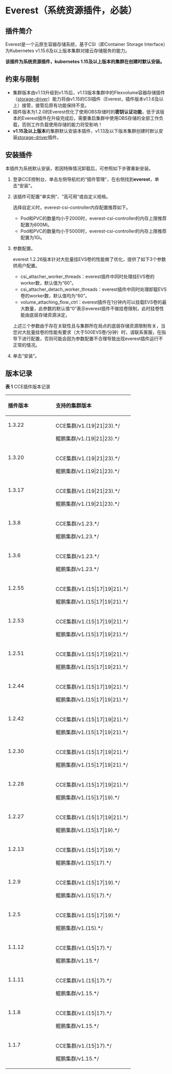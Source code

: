 # Everest（系统资源插件，必装）<a name="cce_10_0066"></a>

## 插件简介<a name="section25311744154917"></a>

Everest是一个云原生容器存储系统，基于CSI（即Container Storage Interface）为Kubernetes v1.15.6及以上版本集群对接云存储服务的能力。

**该插件为系统资源插件，kubernetes 1.15及以上版本的集群在创建时默认安装。**

## 约束与限制<a name="section202191122814"></a>

-   集群版本由v1.13升级到v1.15后，v1.13版本集群中的Flexvolume容器存储插件（[storage-driver](storage-driver（系统资源插件-必装）.md)）能力将由v1.15的CSI插件（Everest，插件版本v1.1.6及以上）接管，接管后原有功能保持不变。
-   插件版本为1.2.0的Everest优化了使用OBS存储时的**密钥认证功能**，低于该版本的Everest插件在升级完成后，需要重启集群中使用OBS存储的全部工作负载，否则工作负载使用存储的能力将受影响！
-   **v1.15及以上版本**的集群默认安装本插件，v1.13及以下版本集群创建时默认安装[storage-driver](storage-driver（系统资源插件-必装）.md)插件。

## 安装插件<a name="section168341157155317"></a>

本插件为系统默认安装，若因特殊情况卸载后，可参照如下步骤重新安装。

1.  登录CCE控制台，单击左侧导航栏的“插件管理“，在右侧找到**everest**，单击“安装“。
2.  该插件可配置“单实例“、“高可用“或自定义规格。

    选择自定义时，everest-csi-controller内存配置推荐如下。

    -   Pod和PVC的数量均小于2000时，everest-csi-controller的内存上限推荐配置为600Mi。
    -   Pod和PVC的数量均小于5000时，everest-csi-controller的内存上限推荐配置为1Gi。

3.  参数配置。

    everest 1.2.26版本针对大批量挂EVS卷的性能做了优化，提供了如下3个参数供用户配置。

    -   csi\_attacher\_worker\_threads：everest插件中同时处理挂EVS卷的worker数，默认值为“60”。
    -   csi\_attacher\_detach\_worker\_threads：everest插件中同时处理卸载EVS卷的worker数，默认值均为“60”。
    -   volume\_attaching\_flow\_ctrl：everest插件在1分钟内可以挂载EVS卷的最大数量，此参数的默认值“0”表示everest插件不做挂卷限制，此时挂卷性能由底层存储资源决定。

    上述三个参数由于存在关联性且与集群所在局点的底层存储资源限制有关，当您对大批量挂卷的性能有要求（大于500EVS卷/分钟）时，请联系客服，在指导下进行配置，否则可能会因为参数配置不合理导致出现everest插件运行不正常的情况。

4.  单击“安装“。

## 版本记录<a name="section183121449435"></a>

**表 1**  CCE插件版本记录

<a name="table88489551792"></a>
<table><thead align="left"><tr id="row139251455994"><th class="cellrowborder" valign="top" width="38.13183564883239%" id="mcps1.2.3.1.1"><p id="p1969103105514"><a name="p1969103105514"></a><a name="p1969103105514"></a>插件版本</p>
</th>
<th class="cellrowborder" valign="top" width="61.8681643511676%" id="mcps1.2.3.1.2"><p id="p396917314551"><a name="p396917314551"></a><a name="p396917314551"></a>支持的集群版本</p>
</th>
</tr>
</thead>
<tbody><tr id="row8757710175517"><td class="cellrowborder" valign="top" width="38.13183564883239%" headers="mcps1.2.3.1.1 "><p id="p14518171518235"><a name="p14518171518235"></a><a name="p14518171518235"></a>1.3.22</p>
</td>
<td class="cellrowborder" valign="top" width="61.8681643511676%" headers="mcps1.2.3.1.2 "><p id="p16547175972612"><a name="p16547175972612"></a><a name="p16547175972612"></a>CCE集群/v1.(19|21|23).*/</p>
<p id="p6547185918263"><a name="p6547185918263"></a><a name="p6547185918263"></a>鲲鹏集群/v1.(19|21|23).*/</p>
</td>
</tr>
<tr id="row1292974112718"><td class="cellrowborder" valign="top" width="38.13183564883239%" headers="mcps1.2.3.1.1 "><p id="p58582050172713"><a name="p58582050172713"></a><a name="p58582050172713"></a>1.3.20</p>
</td>
<td class="cellrowborder" valign="top" width="61.8681643511676%" headers="mcps1.2.3.1.2 "><p id="p5858115052714"><a name="p5858115052714"></a><a name="p5858115052714"></a>CCE集群/v1.(19|21|23).*/</p>
<p id="p168589509270"><a name="p168589509270"></a><a name="p168589509270"></a>鲲鹏集群/v1.(19|21|23).*/</p>
</td>
</tr>
<tr id="row3926175518912"><td class="cellrowborder" valign="top" width="38.13183564883239%" headers="mcps1.2.3.1.1 "><p id="p175181515192310"><a name="p175181515192310"></a><a name="p175181515192310"></a>1.3.17</p>
</td>
<td class="cellrowborder" valign="top" width="61.8681643511676%" headers="mcps1.2.3.1.2 "><p id="p151812156236"><a name="p151812156236"></a><a name="p151812156236"></a>CCE集群/v1.(19|21|23).*/</p>
<p id="p17891162317272"><a name="p17891162317272"></a><a name="p17891162317272"></a>鲲鹏集群/v1.(19|21|23).*/</p>
</td>
</tr>
<tr id="row15926105520911"><td class="cellrowborder" valign="top" width="38.13183564883239%" headers="mcps1.2.3.1.1 "><p id="p25189151232"><a name="p25189151232"></a><a name="p25189151232"></a>1.3.8</p>
</td>
<td class="cellrowborder" valign="top" width="61.8681643511676%" headers="mcps1.2.3.1.2 "><p id="p13675151302820"><a name="p13675151302820"></a><a name="p13675151302820"></a>CCE集群/v1.23.*/</p>
<p id="p66751413162815"><a name="p66751413162815"></a><a name="p66751413162815"></a>鲲鹏集群/v1.23.*/</p>
</td>
</tr>
<tr id="row2035714120472"><td class="cellrowborder" valign="top" width="38.13183564883239%" headers="mcps1.2.3.1.1 "><p id="p11518151542319"><a name="p11518151542319"></a><a name="p11518151542319"></a>1.3.6</p>
</td>
<td class="cellrowborder" valign="top" width="61.8681643511676%" headers="mcps1.2.3.1.2 "><p id="p5920112320288"><a name="p5920112320288"></a><a name="p5920112320288"></a>CCE集群/v1.23.*/</p>
<p id="p11920162317280"><a name="p11920162317280"></a><a name="p11920162317280"></a>鲲鹏集群/v1.23.*/</p>
</td>
</tr>
<tr id="row58816436322"><td class="cellrowborder" valign="top" width="38.13183564883239%" headers="mcps1.2.3.1.1 "><p id="p1951881522318"><a name="p1951881522318"></a><a name="p1951881522318"></a>1.2.55</p>
</td>
<td class="cellrowborder" valign="top" width="61.8681643511676%" headers="mcps1.2.3.1.2 "><p id="p142694583710"><a name="p142694583710"></a><a name="p142694583710"></a>CCE集群/v1.(15|17|19|21).*/</p>
<p id="p126911513715"><a name="p126911513715"></a><a name="p126911513715"></a>鲲鹏集群/v1.(15|17|19|21).*/</p>
</td>
</tr>
<tr id="row75239215371"><td class="cellrowborder" valign="top" width="38.13183564883239%" headers="mcps1.2.3.1.1 "><p id="p552362110378"><a name="p552362110378"></a><a name="p552362110378"></a><span>1.2.53</span></p>
</td>
<td class="cellrowborder" valign="top" width="61.8681643511676%" headers="mcps1.2.3.1.2 "><p id="p4432102283720"><a name="p4432102283720"></a><a name="p4432102283720"></a>CCE集群/v1.(15|17|19|21).*/</p>
<p id="p84323224377"><a name="p84323224377"></a><a name="p84323224377"></a>鲲鹏集群/v1.(15|17|19|21).*/</p>
</td>
</tr>
<tr id="row440924363210"><td class="cellrowborder" valign="top" width="38.13183564883239%" headers="mcps1.2.3.1.1 "><p id="p185189157234"><a name="p185189157234"></a><a name="p185189157234"></a>1.2.51</p>
</td>
<td class="cellrowborder" valign="top" width="61.8681643511676%" headers="mcps1.2.3.1.2 "><p id="p17161114619371"><a name="p17161114619371"></a><a name="p17161114619371"></a>CCE集群/v1.(15|17|19|21).*/</p>
<p id="p1816124613378"><a name="p1816124613378"></a><a name="p1816124613378"></a>鲲鹏集群/v1.(15|17|19|21).*/</p>
</td>
</tr>
<tr id="row126511443153215"><td class="cellrowborder" valign="top" width="38.13183564883239%" headers="mcps1.2.3.1.1 "><p id="p105199157231"><a name="p105199157231"></a><a name="p105199157231"></a>1.2.44</p>
</td>
<td class="cellrowborder" valign="top" width="61.8681643511676%" headers="mcps1.2.3.1.2 "><p id="p19801226153819"><a name="p19801226153819"></a><a name="p19801226153819"></a>CCE集群/v1.(15|17|19|21).*/</p>
<p id="p29809262381"><a name="p29809262381"></a><a name="p29809262381"></a>鲲鹏集群/v1.(15|17|19|21).*/</p>
</td>
</tr>
<tr id="row396884320323"><td class="cellrowborder" valign="top" width="38.13183564883239%" headers="mcps1.2.3.1.1 "><p id="p3519151512312"><a name="p3519151512312"></a><a name="p3519151512312"></a>1.2.42</p>
</td>
<td class="cellrowborder" valign="top" width="61.8681643511676%" headers="mcps1.2.3.1.2 "><p id="p988204683816"><a name="p988204683816"></a><a name="p988204683816"></a>CCE集群/v1.(15|17|19|21).*/</p>
<p id="p7883465388"><a name="p7883465388"></a><a name="p7883465388"></a>鲲鹏集群/v1.(15|17|19|21).*/</p>
</td>
</tr>
<tr id="row6555510228"><td class="cellrowborder" valign="top" width="38.13183564883239%" headers="mcps1.2.3.1.1 "><p id="p051921552312"><a name="p051921552312"></a><a name="p051921552312"></a>1.2.30</p>
</td>
<td class="cellrowborder" valign="top" width="61.8681643511676%" headers="mcps1.2.3.1.2 "><p id="p5360141123914"><a name="p5360141123914"></a><a name="p5360141123914"></a>CCE集群/v1.(15|17|19|21).*/</p>
<p id="p123604193915"><a name="p123604193915"></a><a name="p123604193915"></a>鲲鹏集群/v1.(15|17|19|21).*/</p>
</td>
</tr>
<tr id="row1610155582219"><td class="cellrowborder" valign="top" width="38.13183564883239%" headers="mcps1.2.3.1.1 "><p id="p351918158233"><a name="p351918158233"></a><a name="p351918158233"></a>1.2.28</p>
</td>
<td class="cellrowborder" valign="top" width="61.8681643511676%" headers="mcps1.2.3.1.2 "><p id="p817811179395"><a name="p817811179395"></a><a name="p817811179395"></a>CCE集群/v1.(15|17|19|21).*/</p>
<p id="p6178151717395"><a name="p6178151717395"></a><a name="p6178151717395"></a>鲲鹏集群/v1.(15|17|19).*/</p>
</td>
</tr>
<tr id="row14491123418397"><td class="cellrowborder" valign="top" width="38.13183564883239%" headers="mcps1.2.3.1.1 "><p id="p1549223453911"><a name="p1549223453911"></a><a name="p1549223453911"></a><span>1.2.27</span></p>
</td>
<td class="cellrowborder" valign="top" width="61.8681643511676%" headers="mcps1.2.3.1.2 "><p id="p1933011432399"><a name="p1933011432399"></a><a name="p1933011432399"></a>CCE集群/v1.(15|17|19|21).*/</p>
<p id="p1133014343910"><a name="p1133014343910"></a><a name="p1133014343910"></a>鲲鹏集群/v1.(15|17|19).*/</p>
</td>
</tr>
<tr id="row118881558224"><td class="cellrowborder" valign="top" width="38.13183564883239%" headers="mcps1.2.3.1.1 "><p id="p251912157238"><a name="p251912157238"></a><a name="p251912157238"></a>1.2.13</p>
</td>
<td class="cellrowborder" valign="top" width="61.8681643511676%" headers="mcps1.2.3.1.2 "><p id="p128516475400"><a name="p128516475400"></a><a name="p128516475400"></a>CCE集群/v1.(15|17|19).*/</p>
<p id="p085947114019"><a name="p085947114019"></a><a name="p085947114019"></a>鲲鹏集群/v1.(15|17).*/</p>
</td>
</tr>
<tr id="row15399384411"><td class="cellrowborder" valign="top" width="38.13183564883239%" headers="mcps1.2.3.1.1 "><p id="p5399198174116"><a name="p5399198174116"></a><a name="p5399198174116"></a><span>1.2.9</span></p>
</td>
<td class="cellrowborder" valign="top" width="61.8681643511676%" headers="mcps1.2.3.1.2 "><p id="p19333141913419"><a name="p19333141913419"></a><a name="p19333141913419"></a>CCE集群/v1.(15|17|19).*/</p>
<p id="p5333419164111"><a name="p5333419164111"></a><a name="p5333419164111"></a>鲲鹏集群/v1.(15|17).*/</p>
</td>
</tr>
<tr id="row33611566226"><td class="cellrowborder" valign="top" width="38.13183564883239%" headers="mcps1.2.3.1.1 "><p id="p2519161572318"><a name="p2519161572318"></a><a name="p2519161572318"></a>1.2.5</p>
</td>
<td class="cellrowborder" valign="top" width="61.8681643511676%" headers="mcps1.2.3.1.2 "><p id="p63614210413"><a name="p63614210413"></a><a name="p63614210413"></a>CCE集群/v1.(15|17|19).*/</p>
<p id="p183684214416"><a name="p183684214416"></a><a name="p183684214416"></a>鲲鹏集群/v1.(15).*/</p>
</td>
</tr>
<tr id="row15250145714229"><td class="cellrowborder" valign="top" width="38.13183564883239%" headers="mcps1.2.3.1.1 "><p id="p12520111562318"><a name="p12520111562318"></a><a name="p12520111562318"></a>1.1.12</p>
</td>
<td class="cellrowborder" valign="top" width="61.8681643511676%" headers="mcps1.2.3.1.2 "><p id="p18871181512423"><a name="p18871181512423"></a><a name="p18871181512423"></a>CCE集群/v1.(15|17).*/</p>
<p id="p15871215174217"><a name="p15871215174217"></a><a name="p15871215174217"></a>鲲鹏集群/v1.15.*/</p>
</td>
</tr>
<tr id="row1588816118232"><td class="cellrowborder" valign="top" width="38.13183564883239%" headers="mcps1.2.3.1.1 "><p id="p152031515231"><a name="p152031515231"></a><a name="p152031515231"></a>1.1.11</p>
</td>
<td class="cellrowborder" valign="top" width="61.8681643511676%" headers="mcps1.2.3.1.2 "><p id="p10263103117420"><a name="p10263103117420"></a><a name="p10263103117420"></a>CCE集群/v1.(15|17).*/</p>
<p id="p026393154219"><a name="p026393154219"></a><a name="p026393154219"></a>鲲鹏集群/v1.15.*/</p>
</td>
</tr>
<tr id="row1025481315238"><td class="cellrowborder" valign="top" width="38.13183564883239%" headers="mcps1.2.3.1.1 "><p id="p18520715112312"><a name="p18520715112312"></a><a name="p18520715112312"></a>1.1.8</p>
</td>
<td class="cellrowborder" valign="top" width="61.8681643511676%" headers="mcps1.2.3.1.2 "><p id="p3661650134214"><a name="p3661650134214"></a><a name="p3661650134214"></a>CCE集群/v1.(15|17).*/</p>
<p id="p11661850164211"><a name="p11661850164211"></a><a name="p11661850164211"></a>鲲鹏集群/v1.15.*/</p>
</td>
</tr>
<tr id="row1182705994210"><td class="cellrowborder" valign="top" width="38.13183564883239%" headers="mcps1.2.3.1.1 "><p id="p97712711430"><a name="p97712711430"></a><a name="p97712711430"></a>1.1.7</p>
</td>
<td class="cellrowborder" valign="top" width="61.8681643511676%" headers="mcps1.2.3.1.2 "><p id="p18776784315"><a name="p18776784315"></a><a name="p18776784315"></a>CCE集群/v1.(15|17).*/</p>
<p id="p2779718433"><a name="p2779718433"></a><a name="p2779718433"></a>鲲鹏集群/v1.15.*/</p>
</td>
</tr>
</tbody>
</table>

